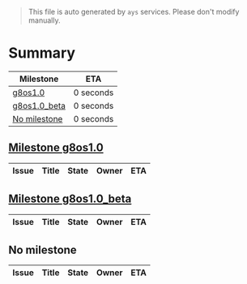 > This file is auto generated by `ays` services. Please don't modify manually.

# Summary
|Milestone|ETA|
|---------|---|
|[g8os1.0](#milestone-g8os10)|0 seconds|
|[g8os1.0_beta](#milestone-g8os10_beta)|0 seconds|
|[No milestone](#no-milestone)|0 seconds|

## [Milestone g8os1.0](milestones/2:g8os1.0.md)


|Issue|Title|State|Owner|ETA|
|-----|-----|-----|-----|---|

## [Milestone g8os1.0_beta](milestones/1:g8os1.0_beta.md)


|Issue|Title|State|Owner|ETA|
|-----|-----|-----|-----|---|




## No milestone
|Issue|Title|State|Owner|ETA|
|-----|-----|-----|-----|---|
